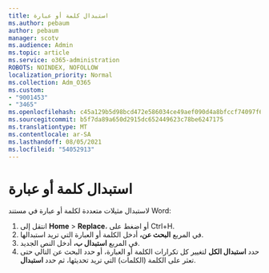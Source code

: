 ```yaml
---
title: استبدال كلمة أو عبارة
ms.author: pebaum
author: pebaum
manager: scotv
ms.audience: Admin
ms.topic: article
ms.service: o365-administration
ROBOTS: NOINDEX, NOFOLLOW
localization_priority: Normal
ms.collection: Adm_O365
ms.custom:
- "9001453"
- "3465"
ms.openlocfilehash: c45a129b5d98bcd472e586034ce49aef090d4a8bfccf74097f6df8b0f5379184
ms.sourcegitcommit: b5f7da89a650d2915dc652449623c78be6247175
ms.translationtype: MT
ms.contentlocale: ar-SA
ms.lasthandoff: 08/05/2021
ms.locfileid: "54052913"
---
```

# <a name="replace-a-word-or-phrase"></a>استبدال كلمة أو عبارة

لاستبدال مثيلات متعددة لكلمة أو عبارة في مستند Word:

1. انتقل إلى **Home**  >  **Replace**، أو اضغط على Ctrl+H.
2. في المربع **البحث عن،** أدخل الكلمة أو العبارة التي تريد استبدالها. 
3. في المربع **استبدال ب،** أدخل النص الجديد.
3. حدد **استبدال الكل** لتغيير كل تكرارات الكلمة أو  العبارة، أو حدد البحث عن التالي حتى تعثر على الكلمة (الكلمات) التي تريد تحديثها، ثم حدد **استبدال**.